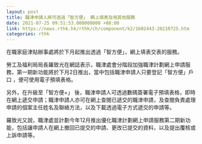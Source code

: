 ```yaml
---
layout: post
title: 職津申請人將可透過「智方便」 網上填表及用其他服務
date: 2021-07-25 09:51:53.000000000 +08:00
link: https://news.rthk.hk/rthk/ch/component/k2/1602443-20210725.htm
categories: rthk
---
```


在職家庭津貼辦事處將於下月起推出透過「智方便」，網上填表交表的服務。

勞工及福利局局長羅致光在網誌表示，職津處會分階段加強職津計劃網上申請服務，第一期新功能將於下月2日推出，當中包括職津申請人只要登記「智方便」戶口 ，便可使用電子預填表格。

另外，在升級至「智方便+」 後，職津申請人可透過數碼簽署電子預填表格，即時在網上遞交申請；職津申請人亦可在網上查閱已遞交的職津申請，及查閱負責處理申請的個案主任姓名及聯絡方法，以及下載透過電子方式遞交的申請等。

羅致光又說，職津處並計劃今年12月推出優化職津計劃網上申請服務第二期新功能，包括讓申請人在網上撤回已提交的申請、更改已提交的資料，以及提出覆核或上訴申請等。
